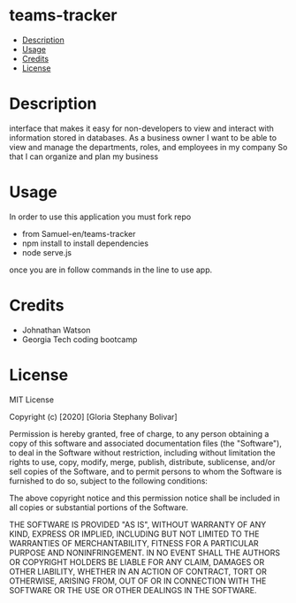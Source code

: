 # teams-tracker

* [Description](#What)
* [Usage](Directions)
* [Credits](#Picture)
* [License](#license)


# Description

interface that makes it easy for non-developers to view and interact with information stored in databases.
As a business owner
I want to be able to view and manage the departments, roles, and employees in my company
So that I can organize and plan my business

# Usage 

In order to use this application you must fork repo 

* from Samuel-en/teams-tracker
* npm install to install dependencies 
* node serve.js 

once you are in follow commands in the line to use app.

# Credits

* Johnathan Watson 
* Georgia Tech coding bootcamp 

# License 

MIT License

Copyright (c) [2020] [Gloria Stephany Bolivar]

Permission is hereby granted, free of charge, to any person obtaining a copy of this software and associated documentation files (the "Software"), to deal in the Software without restriction, including without limitation the rights to use, copy, modify, merge, publish, distribute, sublicense, and/or sell copies of the Software, and to permit persons to whom the Software is furnished to do so, subject to the following conditions:

The above copyright notice and this permission notice shall be included in all copies or substantial portions of the Software.

THE SOFTWARE IS PROVIDED "AS IS", WITHOUT WARRANTY OF ANY KIND, EXPRESS OR IMPLIED, INCLUDING BUT NOT LIMITED TO THE WARRANTIES OF MERCHANTABILITY, FITNESS FOR A PARTICULAR PURPOSE AND NONINFRINGEMENT. IN NO EVENT SHALL THE AUTHORS OR COPYRIGHT HOLDERS BE LIABLE FOR ANY CLAIM, DAMAGES OR OTHER LIABILITY, WHETHER IN AN ACTION OF CONTRACT, TORT OR OTHERWISE, ARISING FROM, OUT OF OR IN CONNECTION WITH THE SOFTWARE OR THE USE OR OTHER DEALINGS IN THE SOFTWARE.

